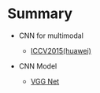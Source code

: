 # Summary

- CNN for multimodal
  - [ICCV2015(huawei)](1_multimodal_huawei.md)

- CNN Model
  - [VGG Net](2_vgg_net.md)
